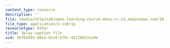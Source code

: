 ```yaml
---
content_type: resource
description: ''
file: /media/https%3A/open-learning-course-data-rc.s3.amazonaws.com/18-03sc-differential-equations-fall-2011/3bf6d38568ce62c0b78c42f28b53ce9e_EQJBp6Ym-6A.srt
file_type: application/x-subrip
resourcetype: Other
title: 3play caption file
uid: 3bf6d385-68ce-62c0-b78c-42f28b53ce9e
---
```

